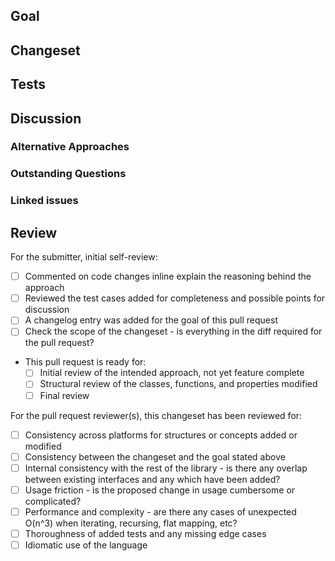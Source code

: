 ## Goal

<!-- What is the intent of this change?
e.g. "When initializing the Bugsnag client, it is currently difficult to (...)
      this change simplifies the process by (...)"

     "Improves the performance of data filtering"
-->

## Changeset

<!-- What structures or properties or functions were:

### Added

### Removed

### Changed

-->

## Tests

<!-- How was this change tested? What manual and automated tests were
     run/added? -->

## Discussion

### Alternative Approaches

<!-- What other approaches were considered or discussed? -->

### Outstanding Questions

<!-- Are there any parts of the design or the implementation which seem
     less than ideal and that could require additional discussion?
     List here: -->

### Linked issues

<!--

Fixes #
Related to #

-->

## Review

<!-- When submitting for review, consider the points for self-review and the
     criteria which will be used for secondary review -->

For the submitter, initial self-review:

- [ ] Commented on code changes inline explain the reasoning behind the approach
- [ ] Reviewed the test cases added for completeness and possible points for discussion
- [ ] A changelog entry was added for the goal of this pull request
- [ ] Check the scope of the changeset - is everything in the diff required for the pull request?
- This pull request is ready for:
  - [ ] Initial review of the intended approach, not yet feature complete
  - [ ] Structural review of the classes, functions, and properties modified
  - [ ] Final review

For the pull request reviewer(s), this changeset has been reviewed for:

- [ ] Consistency across platforms for structures or concepts added or modified
- [ ] Consistency between the changeset and the goal stated above
- [ ] Internal consistency with the rest of the library - is there any overlap between existing interfaces and any which have been added?
- [ ] Usage friction - is the proposed change in usage cumbersome or complicated?
- [ ] Performance and complexity - are there any cases of unexpected O(n^3) when iterating, recursing, flat mapping, etc?
- [ ] Thoroughness of added tests and any missing edge cases
- [ ] Idiomatic use of the language
